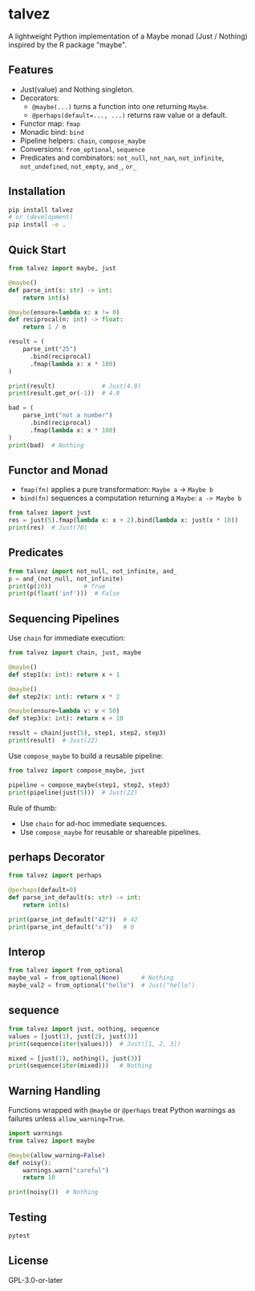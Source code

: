 # talvez

A lightweight Python implementation of a Maybe monad (Just / Nothing) inspired by the R package "maybe".

## Features

- Just(value) and Nothing singleton.
- Decorators:
  - `@maybe(...)` turns a function into one returning `Maybe`.
  - `@perhaps(default=..., ...)` returns raw value or a default.
- Functor map: `fmap`
- Monadic bind: `bind`
- Pipeline helpers: `chain`, `compose_maybe`
- Conversions: `from_optional`, `sequence`
- Predicates and combinators: `not_null`, `not_nan`, `not_infinite`, `not_undefined`, `not_empty`, `and_`, `or_`

## Installation

```bash
pip install talvez
# or (development)
pip install -e .
```

## Quick Start

```python
from talvez import maybe, just

@maybe()
def parse_int(s: str) -> int:
    return int(s)

@maybe(ensure=lambda x: x != 0)
def reciprocal(n: int) -> float:
    return 1 / n

result = (
    parse_int("25")
      .bind(reciprocal)
      .fmap(lambda x: x * 100)
)

print(result)             # Just(4.0)
print(result.get_or(-1))  # 4.0

bad = (
    parse_int("not a number")
      .bind(reciprocal)
      .fmap(lambda x: x * 100)
)
print(bad)  # Nothing
```

## Functor and Monad

- `fmap(fn)` applies a pure transformation: `Maybe a` -> `Maybe b`
- `bind(fn)` sequences a computation returning a `Maybe`: `a -> Maybe b`

```python
from talvez import just
res = just(5).fmap(lambda x: x + 2).bind(lambda x: just(x * 10))
print(res)  # Just(70)
```

## Predicates

```python
from talvez import not_null, not_infinite, and_
p = and_(not_null, not_infinite)
print(p(10))         # True
print(p(float('inf')))  # False
```

## Sequencing Pipelines

Use `chain` for immediate execution:

```python
from talvez import chain, just, maybe

@maybe()
def step1(x: int): return x + 1

@maybe()
def step2(x: int): return x * 2

@maybe(ensure=lambda v: v < 50)
def step3(x: int): return x + 10

result = chain(just(5), step1, step2, step3)
print(result)  # Just(22)
```

Use `compose_maybe` to build a reusable pipeline:

```python
from talvez import compose_maybe, just

pipeline = compose_maybe(step1, step2, step3)
print(pipeline(just(5)))  # Just(22)
```

Rule of thumb:
- Use `chain` for ad-hoc immediate sequences.
- Use `compose_maybe` for reusable or shareable pipelines.

## perhaps Decorator

```python
from talvez import perhaps

@perhaps(default=0)
def parse_int_default(s: str) -> int:
    return int(s)

print(parse_int_default("42"))  # 42
print(parse_int_default("x"))   # 0
```

## Interop

```python
from talvez import from_optional
maybe_val = from_optional(None)      # Nothing
maybe_val2 = from_optional("hello")  # Just("hello")
```

## sequence

```python
from talvez import just, nothing, sequence
values = [just(1), just(2), just(3)]
print(sequence(iter(values)))  # Just([1, 2, 3])

mixed = [just(1), nothing(), just(3)]
print(sequence(iter(mixed)))   # Nothing
```

## Warning Handling

Functions wrapped with `@maybe` or `@perhaps` treat Python warnings as failures unless `allow_warning=True`.

```python
import warnings
from talvez import maybe

@maybe(allow_warning=False)
def noisy():
    warnings.warn("careful")
    return 10

print(noisy())  # Nothing
```

## Testing

```bash
pytest
```

## License

GPL-3.0-or-later